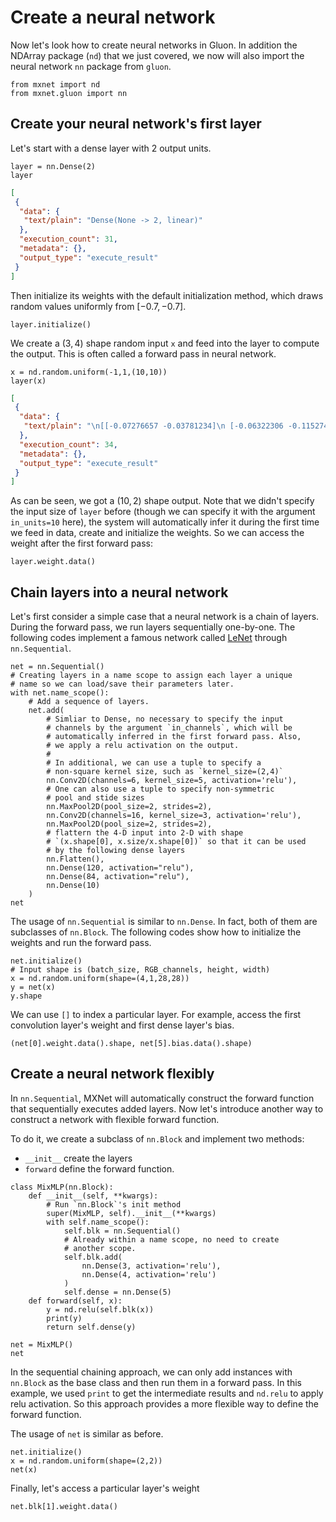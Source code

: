 # Create a neural network

Now let's look how to create neural networks in Gluon. In addition the NDArray package (`nd`) that we just covered, we now will also import the neural network `nn` package from `gluon`.

```{.python .input  n=2}
from mxnet import nd
from mxnet.gluon import nn
```

## Create your neural network's first layer

Let's start with a dense layer with 2 output units.
<!-- mention what the none and the linear parts mean? -->

```{.python .input  n=31}
layer = nn.Dense(2)
layer
```

```{.json .output n=31}
[
 {
  "data": {
   "text/plain": "Dense(None -> 2, linear)"
  },
  "execution_count": 31,
  "metadata": {},
  "output_type": "execute_result"
 }
]
```

Then initialize its weights with the default initialization method, which draws random values uniformly from $[-0.7, -0.7]$.
<!-- is the 0.7 important to mention? Now I want to know why it is 0.7 and not .2 or whatever -->

```{.python .input  n=32}
layer.initialize()
```

We create a $(3,4)$ shape random input `x` and feed into the layer to compute the output. This is often called a forward pass in neural network.

```{.python .input  n=34}
x = nd.random.uniform(-1,1,(10,10))
layer(x)
```

```{.json .output n=34}
[
 {
  "data": {
   "text/plain": "\n[[-0.07276657 -0.03781234]\n [-0.06322306 -0.11527439]\n [-0.00478919 -0.02125373]\n [-0.07724749  0.03136468]\n [-0.02502255 -0.13839386]\n [-0.13829726 -0.00152191]\n [ 0.02468701  0.07449903]\n [ 0.02729581  0.04158062]\n [-0.10344928  0.08201595]\n [-0.02810002  0.09093378]]\n<NDArray 10x2 @cpu(0)>"
  },
  "execution_count": 34,
  "metadata": {},
  "output_type": "execute_result"
 }
]
```

As can be seen, we got a $(10,2)$ shape output. Note that we didn't specify the input size of `layer` before (though we can specify it with the argument `in_units=10` here), the system will automatically infer it during the first time we feed in data, create and initialize the weights. So we can access the weight after the first forward pass:

```{.python .input  n=35}
layer.weight.data()
```

## Chain layers into a neural network

Let's first consider a simple case that a neural network is a chain of layers. During the forward pass, we run layers sequentially one-by-one. The following codes implement a famous network called [LeNet](http://yann.lecun.com/exdb/lenet/) through `nn.Sequential`.

```{.python .input}
net = nn.Sequential()
# Creating layers in a name scope to assign each layer a unique
# name so we can load/save their parameters later.
with net.name_scope():
    # Add a sequence of layers.
    net.add(
        # Simliar to Dense, no necessary to specify the input
        # channels by the argument `in_channels`, which will be
        # automatically inferred in the first forward pass. Also,
        # we apply a relu activation on the output.
        #
        # In additional, we can use a tuple to specify a
        # non-square kernel size, such as `kernel_size=(2,4)`
        nn.Conv2D(channels=6, kernel_size=5, activation='relu'),
        # One can also use a tuple to specify non-symmetric
        # pool and stide sizes
        nn.MaxPool2D(pool_size=2, strides=2),
        nn.Conv2D(channels=16, kernel_size=3, activation='relu'),
        nn.MaxPool2D(pool_size=2, strides=2),
        # flattern the 4-D input into 2-D with shape
        # `(x.shape[0], x.size/x.shape[0])` so that it can be used
        # by the following dense layers
        nn.Flatten(),
        nn.Dense(120, activation="relu"),
        nn.Dense(84, activation="relu"),
        nn.Dense(10)
    )
net
```

The usage of `nn.Sequential` is similar to `nn.Dense`. In fact, both of them are subclasses of `nn.Block`. The following codes show how to initialize the weights and run the forward pass.

```{.python .input}
net.initialize()
# Input shape is (batch_size, RGB_channels, height, width)
x = nd.random.uniform(shape=(4,1,28,28))
y = net(x)
y.shape
```

We can use `[]` to index a particular layer. For example,
access the first convolution layer's weight and first dense layer's bias.

```{.python .input}
(net[0].weight.data().shape, net[5].bias.data().shape)
```

## Create a neural network flexibly

In `nn.Sequential`, MXNet will automatically construct the forward function that sequentially executes added layers.
Now let's introduce another way to construct a network with flexible forward function.

To do it, we create a subclass of `nn.Block` and implement two methods:

- `__init__` create the layers
- `forward` define the forward function.

```{.python .input  n=6}
class MixMLP(nn.Block):
    def __init__(self, **kwargs):
        # Run `nn.Block`'s init method
        super(MixMLP, self).__init__(**kwargs)
        with self.name_scope():
            self.blk = nn.Sequential()
            # Already within a name scope, no need to create
            # another scope.
            self.blk.add(
                nn.Dense(3, activation='relu'),
                nn.Dense(4, activation='relu')
            )
            self.dense = nn.Dense(5)
    def forward(self, x):
        y = nd.relu(self.blk(x))
        print(y)
        return self.dense(y)

net = MixMLP()
net
```

In the sequential chaining approach, we can only add instances with `nn.Block` as the base class and then run them in a forward pass. In this example, we used `print` to get the intermediate results and `nd.relu` to apply relu activation. So this approach provides a more flexible way to define the forward function.

The usage of `net` is similar as before.

```{.python .input}
net.initialize()
x = nd.random.uniform(shape=(2,2))
net(x)
```

Finally, let's access a particular layer's weight

```{.python .input  n=8}
net.blk[1].weight.data()
```
